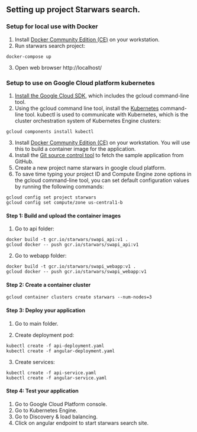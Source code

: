 ## Setting up project Starwars search.

### Setup for local use with Docker

1. Install [Docker Community Edition (CE)](https://docs.docker.com/install/) on your workstation.
2. Run starwars search project:

```
docker-compose up
```

3. Open web browser http://localhost/

### Setup to use on Google Cloud platform kubernetes

1. [Install the Google Cloud SDK](https://cloud.google.com/sdk/docs/quickstarts), which includes the gcloud command-line tool.
2. Using the gcloud command line tool, install the [Kubernetes](https://kubernetes.io) command-line tool. kubectl is used to communicate with Kubernetes, which is the cluster orchestration system of Kubernetes Engine clusters:

```
gcloud components install kubectl
```

3. Install [Docker Community Edition (CE)](https://docs.docker.com/install/) on your workstation. You will use this to build a container image for the application.
4. Install the [Git source control tool](https://git-scm.com/downloads) to fetch the sample application from GitHub.
5. Create a new project name starwars in google cloud platform.
6. To save time typing your project ID and Compute Engine zone options in the gcloud command-line tool, you can set default configuration values by running the following commands:

```
gcloud config set project starwars
gcloud config set compute/zone us-central1-b
```

#### Step 1: Build and upload the container images

1. Go to api folder:

```
docker build -t gcr.io/starwars/swapi_api:v1 .
gcloud docker -- push gcr.io/starwars/swapi_api:v1
```

2. Go to webapp folder:

```
docker build -t gcr.io/starwars/swapi_webapp:v1 .
gcloud docker -- push gcr.io/starwars/swapi_webapp:v1
```

#### Step 2: Create a container cluster

```
gcloud container clusters create starwars --num-nodes=3
```

#### Step 3: Deploy your application

1. Go to main folder.

2. Create deployment pod:

```
kubectl create -f api-deployment.yaml
kubectl create -f angular-deployment.yaml

```

3. Create services:

```
kubectl create -f api-service.yaml
kubectl create -f angular-service.yaml

```

#### Step 4: Test your application

1. Go to Google Cloud Platform console.
2. Go to Kubernetes Engine.
3. Go to Discovery & load balancing.
4. Click on angular endpoint to start starwars search site.